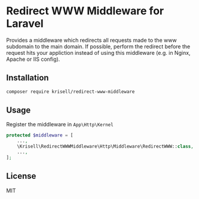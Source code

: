 # Redirect WWW Middleware for Laravel
Provides a middleware which redirects all requests made to the www subdomain to the main domain. If possible, perform the redirect before the request hits your appliction instead of using this middleware (e.g. in Nginx, Apache or IIS config).

## Installation

```bash
composer require krisell/redirect-www-middleware
```

## Usage

Register the middleware in `App\Http\Kernel`

```php
protected $middleware = [
    ...,
    \Krisell\RedirectWWWMiddleware\Http\Middleware\RedirectWWW::class,
    ...,
];
```

## License
MIT
